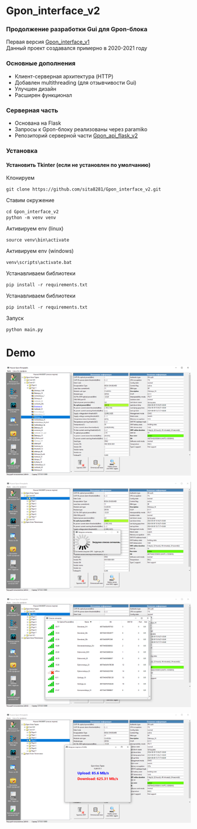 # Gpon_interface_v2
### Продолжение разработки Gui для Gpon-блока
Первая версия [Gpon_interface_v1](https://github.com/sita8281/Gpon_interface_v1)<br>
Данный проект создавался примерно в 2020-2021 году



### Основные дополнения
* Клиент-серверная архитектура (HTTP)
* Добавлен multithreading (для отзывчивости Gui)
* Улучшен дизайн
* Расширен функционал


### Серверная часть
* Основана на Flask
* Запросы к Gpon-блоку реализованы через paramiko
* Репозиторий серверной части [Gpon_api_flask_v2
](https://github.com/sita8281/Gpon_api_flask_v2)

### Установка
#### Установить Tkinter (если не установлен по умолчанию)
Клонируем
``` 
git clone https://github.com/sita8281/Gpon_interface_v2.git
```

Ставим окружение
```
cd Gpon_interface_v2
python -m venv venv
```

Активируем env (linux)
```
source venv\bin\activate
```

Активируем env (windows)
```
venv\scripts\activate.bat
```

Устанавливаем библиотеки
```
pip install -r requirements.txt
```

Устанавливаем библиотеки
```
pip install -r requirements.txt
```

Запуск
```
python main.py
```

# Demo
![demo1](demo/demo1.png)

![demo2](demo/demo2.png)

![demo3](demo/demo3.png)

![demo4](demo/demo4.png)